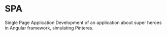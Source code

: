 # SPA
Single Page Application 
Development of an application about super heroes in Angular framework, simulating Pinteres.
